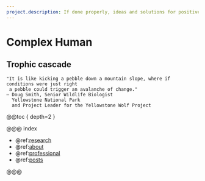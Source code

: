 ```yaml
---
project.description: If done properly, ideas and solutions for positive change can be infectious.
---
```

# Complex Human

## Trophic cascade
```
"It is like kicking a pebble down a mountain slope, where if conditions were just right
 a pebble could trigger an avalanche of change."
– Doug Smith, Senior Wildlife Biologist 
  Yellowstone National Park 
  and Project Leader for the Yellowstone Wolf Project
```
 
@@toc { depth=2 }

@@@ index
 
* @ref:[research](index-research.md)
* @ref:[about](index-about.md)
* @ref:[professional](index-professional.md) 
* @ref:[posts](index-posts.md)
 
@@@
